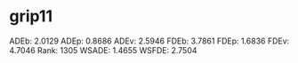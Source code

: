 # grip11

ADEb: 2.0129
ADEp: 0.8686
ADEv: 2.5946
FDEb: 3.7861
FDEp: 1.6836
FDEv: 4.7046
Rank: 1305
WSADE: 1.4655
WSFDE: 2.7504